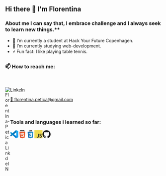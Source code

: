 ## Hi there 👋 I'm Florentina

<!--
**FlorentinaPetica/FlorentinaPetica** is a ✨ _special_ ✨ repository because its `README.md` (this file) appears on your GitHub profile.
-->

### About me I can say that, I embrace challenge and I always seek to learn new things.**

- 🔭 I’m currently a student at Hack Your Future Copenhagen.
- 🌱 I’m currently studying web-development.
- ⚡ Fun fact: I like playing table tennis. 

### 📫 How to reach me: 
<br />
<br />

<a href="https://www.linkedin.com/in/florentina-petica-161286166/">
  <img align="left" alt="Florentina-Petica LinkdeIN" width="16px" src="https://raw.githubusercontent.com/peterthehan/peterthehan/master/assets/linkedin.svg" />LinkeIn
</a>

<br />

<a href = "mailto:florentina.petica@gmail.com?subject = Feedback&body = Message">:e-mail: florentina.petica@gmail.com</a>

<br />

### Tools and languages i learned so far:

<img align="left" alt="Visual Studio Code" width="26px" src="https://raw.githubusercontent.com/github/explore/80688e429a7d4ef2fca1e82350fe8e3517d3494d/topics/visual-studio-code/visual-studio-code.png" />
<img align="left" alt="HTML5" width="26px" src="https://raw.githubusercontent.com/github/explore/80688e429a7d4ef2fca1e82350fe8e3517d3494d/topics/html/html.png" />
<img align="left" alt="CSS3" width="26px" src="https://raw.githubusercontent.com/github/explore/80688e429a7d4ef2fca1e82350fe8e3517d3494d/topics/css/css.png" />
<img align="left" alt="JavaScript" width="26px" src="https://raw.githubusercontent.com/github/explore/80688e429a7d4ef2fca1e82350fe8e3517d3494d/topics/javascript/javascript.png" />
<img align="left" alt="GitHub" width="26px" src="https://raw.githubusercontent.com/github/explore/78df643247d429f6cc873026c0622819ad797942/topics/github/github.png" />
